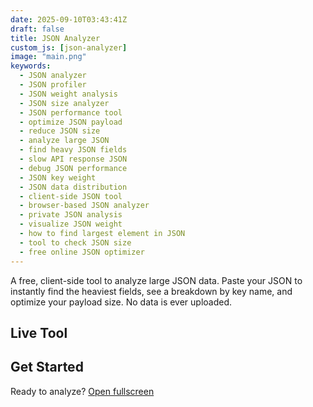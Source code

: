 ```yaml
---
date: 2025-09-10T03:43:41Z
draft: false
title: JSON Analyzer
custom_js: [json-analyzer]
image: "main.png"
keywords:
  - JSON analyzer
  - JSON profiler
  - JSON weight analysis
  - JSON size analyzer
  - JSON performance tool
  - optimize JSON payload
  - reduce JSON size
  - analyze large JSON
  - find heavy JSON fields
  - slow API response JSON
  - debug JSON performance
  - JSON key weight
  - JSON data distribution
  - client-side JSON tool
  - browser-based JSON analyzer
  - private JSON analysis
  - visualize JSON weight
  - how to find largest element in JSON
  - tool to check JSON size
  - free online JSON optimizer
---
```


A free, client-side tool to analyze large JSON data. Paste your JSON to
instantly find the heaviest fields, see a breakdown by key name, and optimize
your payload size. No data is ever uploaded.

## Live Tool

## Get Started

Ready to analyze? [Open fullscreen](/blog/html/json-analyzer.html)
